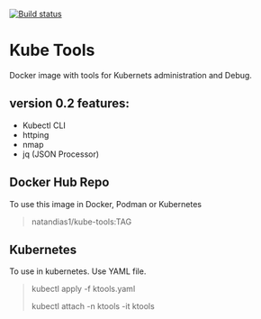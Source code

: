 [![Build status](https://dev.azure.com/natan-dias/Kube-tools/_apis/build/status/Kube-tools-CI)](https://dev.azure.com/natan-dias/Kube-tools/_build/latest?definitionId=8)

# Kube Tools

Docker image with tools for Kubernets administration and Debug.

## version 0.2 features:

+ Kubectl CLI
+ httping
+ nmap
+ jq (JSON Processor)

## Docker Hub Repo

To use this image in Docker, Podman or Kubernetes

> natandias1/kube-tools:TAG

## Kubernetes

To use in kubernetes. Use YAML file.

> kubectl apply -f ktools.yaml
>
> kubectl attach -n ktools -it ktools
